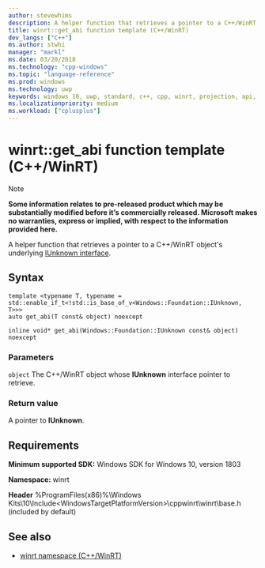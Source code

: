```yaml
---
author: stevewhims
description: A helper function that retrieves a pointer to a C++/WinRT object's underlying IUnknown interface.
title: winrt::get_abi function template (C++/WinRT)
dev_langs: ["C++"]
ms.author: stwhi
manager: "markl"
ms.date: 03/20/2018
ms.technology: "cpp-windows"
ms.topic: "language-reference"
ms.prod: windows
ms.technology: uwp
keywords: windows 10, uwp, standard, c++, cpp, winrt, projection, api, reference, IUnknown
ms.localizationpriority: medium
ms.workload: ["cplusplus"]
---
```


# winrt::get_abi function template (C++/WinRT)
> [!NOTE]
> **Some information relates to pre-released product which may be substantially modified before it’s commercially released. Microsoft makes no warranties, express or implied, with respect to the information provided here.**

A helper function that retrieves a pointer to a C++/WinRT object's underlying [IUnknown interface](https://msdn.microsoft.com/library/windows/desktop/ms680509).

## Syntax
```cppwinrt
template <typename T, typename = std::enable_if_t<!std::is_base_of_v<Windows::Foundation::IUnknown, T>>>
auto get_abi(T const& object) noexcept

inline void* get_abi(Windows::Foundation::IUnknown const& object) noexcept
```

### Parameters
`object`
The C++/WinRT object whose **IUnknown** interface pointer to retrieve.

### Return value 
A pointer to **IUnknown**.

## Requirements
**Minimum supported SDK:** Windows SDK for Windows 10, version 1803

**Namespace:** winrt

**Header** %ProgramFiles(x86)%\Windows Kits\10\Include\<WindowsTargetPlatformVersion>\cppwinrt\winrt\base.h (included by default)

## See also 
* [winrt namespace (C++/WinRT)](winrt.md)
